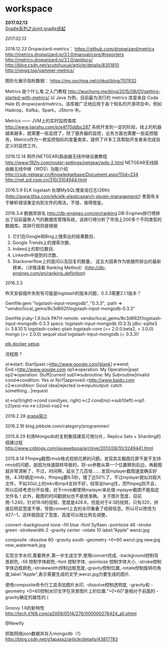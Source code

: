# workspace

**2017.02.13**  
[Gradle系列之从init.gradle说起](http://blog.csdn.net/sbsujjbcy/article/details/52079413)  

*2017.02.13*

2016.12.22
Dropwizard-metrics：
https://github.com/dropwizard/metrics
http://metrics.dropwizard.io/3.1.0/manual/core/#reporters
http://metrics.dropwizard.io/3.1.0/apidocs/
http://blog.csdn.net/scutshuxue/article/details/8351810
http://ningg.top/yammer-metrics/

图形化展示指标数据：
https://my.oschina.net/chkui/blog/707632

Metrics 是个什么鬼 之入门教程
http://wuchong.me/blog/2015/08/01/getting-started-with-metrics/
以 Java 为例，目前最为流行的 metrics 库是来自 Coda Hale 的 dropwizard/metrics，该库被广泛地应用于各个知名的开源项目中。例如 Hadoop，Kafka，Spark，JStorm 中。

Metrics —— JVM上的实时监控类库
http://www.jianshu.com/p/e4f70ddbc287
系统开发到一定的阶段，线上的机器越来越多，就需要一些监控了，除了服务器的监控，业务方面也需要一些监控服务。Metrics作为一款监控指标的度量类库，提供了许多工具帮助开发者来完成自定义的监控工作。



2016.12.14
网件(NETGEAR)路由器无线中继设置教程
http://www.192ly.com/router-settings/netgear/wds-2.html
NETGEAR无线路由器无线中继（WDS）功能介绍
http://club.netgear.cn/Knowledgebase/Document.aspx?Did=234
http://net.zol.com.cn/310/3104944.html

2016.5.9
ELK logstash 处理MySQL慢查询日志(26th)(http://www.ttlsa.com/elk/elk-elasticsearch-plugin-management/)
里面有关于解析错误重定向到文件的用法，不错，值得借鉴。



2016.3.4
数据库排名 
http://db-engines.com/en/ranking
DB-Engines排行榜排出了目前最聚人气的数据库管理系统，该排行榜分析了市场上200多个不同类型的数据库。其排行规则是根据
1. 它们在Google和Bing上搜索出的结果数目、
2. Google Trends上的搜索次数、
2. Indeed上的职位数目、
3. LinkedIn中提到的次数、
4. Stackoverflow上的提问以及回复的数量，
这五大因素作为依据所排出的最新榜单。（详情请看 Ranking Method）(http://db-engines.com/en/ranking_definition)

2016.3.3

昨天安装插件失败有可能是logstash的版本问题，0.3.3需要2.1.1版本？

Gemfile:gem "logstash-input-mongodb", "0.3.3", :path => "vendor/local_gems/8c3d662f/logstash-input-mongodb-0.3.3"

Gemfile.jruby-1.9.lock
PATH
  remote: vendor/local_gems/8c3d662f/logstash-input-mongodb-0.3.3
  specs:
    logstash-input-mongodb (0.3.3)
      jdbc-sqlite3 (= 3.8.10.1)
      logstash-codec-plain
      logstash-core (>= 2.0.0.beta2, < 3.0.0)
      mongo (>= 2.0.0)
      sequel
      stud
  logstash-input-mongodb (= 0.3.3)!      

[elk docker setup](https://github.com/elastic/examples/tree/master/ELK_docker_setup)

流程图？

st=>start: Start|past:>http://www.google.com[blank]
e=>end: End:>http://www.google.com
op1=>operation: My Operation|past
op2=>operation: Stuff|current
sub1=>subroutine: My Subroutine|invalid
cond=>condition: Yes 
or No?|approved:>http://www.baidu.com
c2=>condition: Good idea|rejected
io=>inputoutput: catch something...|request

st->op1(right)->cond
cond(yes, right)->c2
cond(no)->sub1(left)->op1
c2(yes)->io->e
c2(no)->op2->e

2016.2.28
[grape简介](http://ifeve.com/groovy-grape/)

2016.2.16
blog.jobbole.com/category/programmer/


2015.8.29
利用Mongodb的复制集搭建高可用分片，Replica Sets + Sharding的搭建过程
http://www.cnblogs.com/javawebsoa/archive/2013/08/10/3249441.html

2015.8.14
Ffmpeg截图rmvb格式视频花屏的问题。发现其实截图花屏不是不支持rmvb的问题，是因为快速跳转导致的，将-ss参数从第一个位置移到后边，再截图就非常清晰了，不过，时间啊，延长了几百倍……
发现mplayer截图速度确实好快，4.3秒搞定rmvb，ffmpeg要6.5秒，慢了近50%了，不过mplayer貌似对超大文件，不如3G以上的mkv和mp4支持不好，经常会hang住，而ffmpeg则不会，所以后续考虑分开处理，对于rmvb都使用mplayer来处理
mplayer截图不能指定文件名！此外，截图的时间戳貌似也不是很准确。
关于图片宽度，目前用-1:240，针对16:9的视频，宽度是426.6，但是对于4:3的视频，只有320，拼接后明显宽度不够，导致convert上去的水印重叠了视频信息。所以可以修改为427:-1，这样就固定了宽度，高度可以按比例去调整。

convert –background none –fill  blue  -font  Sylfaen  -pointsize 48    -stroke green    -strokewidth  2  -gravity center  -rotate 10  label:”Apple” wenzi.jpg

composite  -dissolve 60  -gravity south  -geometry +0+60  wenzi.jpg new.jpg  new_watermark.jpg

   实现文字水印,需要两步,第一步生成文字,使用convert完成, -background控制背景颜色, -fill 控制字体颜色,-font 控制字体, -pointsize 控制字体大小, -stroke控制字体边框颜色,-strokewidth控制边框宽度,-gravity控制位置,-rotate控制旋转的角度,label:"Apple",表示需要生成的文字,wenzi.jpg为要生成的图片.

   使用composite命令行工具添加图片水印, -dissolve控制透明度, -gravity和 -geometry +0+60控制水印文字在背景图片上的位置."+0+60"是相对于前面的 -gravity确定的属性的.(


Groovy 1.6的新特性
http://tech.it168.com/a2009/0514/276/000000276424_all.shtml

@Newify

抓取网络json数据并存入mongodb（1）
http://blog.csdn.net/g1apassz/article/details/43817783
